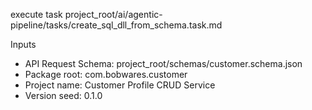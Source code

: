 execute task project_root/ai/agentic-pipeline/tasks/create_sql_dll_from_schema.task.md

Inputs
- API Request Schema: project_root/schemas/customer.schema.json
- Package root: com.bobwares.customer
- Project name: Customer Profile CRUD Service
- Version seed: 0.1.0